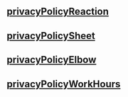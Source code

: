 ## [privacyPolicyReaction](https://RavenDevelopmentApp.github.io/privacyPolicyReaction.html)

## [privacyPolicySheet](https://RavenDevelopmentApp.github.io/privacyPolicySheet.html)

## [privacyPolicyElbow](https://RavenDevelopmentApp.github.io/privacyPolicyElbow.html)

## [privacyPolicyWorkHours](https://RavenDevelopmentApp.github.io/privacyPolicyWorkHours.html)
